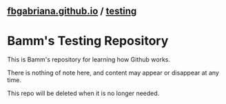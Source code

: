 ## [fbgabriana.github.io](/) / [testing](/testing/)

# Bamm's Testing Repository

This is Bamm's repository for learning how Github works.

There is nothing of note here, and content may appear or disappear at any time.

This repo will be deleted when it is no longer needed.
